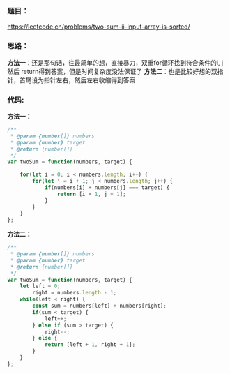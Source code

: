 ### **题目：**
https://leetcode.cn/problems/two-sum-ii-input-array-is-sorted/


### **思路：** 
**方法一**：还是那句话，往最简单的想，直接暴力，双重for循环找到符合条件的i, j然后 return得到答案，但是时间复杂度没法保证了
**方法二**：也是比较好想的双指针，首尾设为指针左右，然后左右收缩得到答案


### **代码:**
**方法一：**
```js
/**
 * @param {number[]} numbers
 * @param {number} target
 * @return {number[]}
 */
var twoSum = function(numbers, target) {

    for(let i = 0; i < numbers.length; i++) {
        for(let j = i + 1; j < numbers.length; j++) {
            if(numbers[i] + numbers[j] === target) {
                return [i + 1, j + 1];
            }
        }
    }
};
```

**方法二：**
```js
/**
 * @param {number[]} numbers
 * @param {number} target
 * @return {number[]}
 */
var twoSum = function(numbers, target) {
    let left = 0;
        right = numbers.length - 1;
    while(left < right) {
        const sum = numbers[left] + numbers[right];
        if(sum < target) {
            left++;
        } else if (sum > target) {
            right--;
        } else {
            return [left + 1, right + 1];
        }
    }
};
```